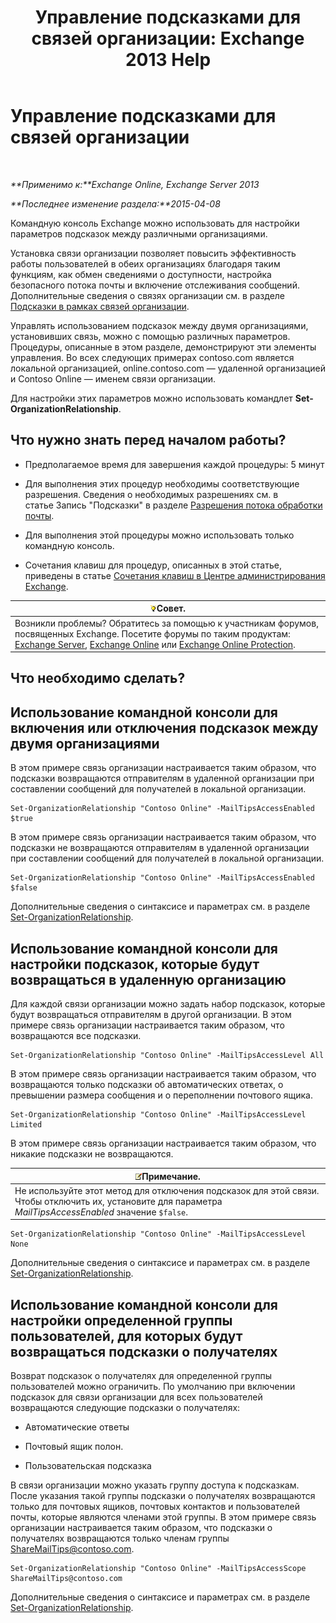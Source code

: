 ﻿---
title: 'Управление подсказками для связей организации: Exchange 2013 Help'
TOCTitle: Управление подсказками для связей организации
ms:assetid: 6e6b48ef-c41c-47ad-8063-66901765c2a5
ms:mtpsurl: https://technet.microsoft.com/ru-ru/library/JJ649324(v=EXCHG.150)
ms:contentKeyID: 50488200
ms.date: 05/22/2018
mtps_version: v=EXCHG.150
ms.translationtype: MT
---

# Управление подсказками для связей организации

 

_**Применимо к:**Exchange Online, Exchange Server 2013_

_**Последнее изменение раздела:**2015-04-08_

Командную консоль Exchange можно использовать для настройки параметров подсказок между различными организациями.

Установка связи организации позволяет повысить эффективность работы пользователей в обеих организациях благодаря таким функциям, как обмен сведениями о доступности, настройка безопасного потока почты и включение отслеживания сообщений. Дополнительные сведения о связях организации см. в разделе [Подсказки в рамках связей организации](mailtips-over-organization-relationships-exchange-2013-help.md).

Управлять использованием подсказок между двумя организациями, установивших связь, можно с помощью различных параметров. Процедуры, описанные в этом разделе, демонстрируют эти элементы управления. Во всех следующих примерах contoso.com является локальной организацией, online.contoso.com — удаленной организацией и Contoso Online — именем связи организации.

Для настройки этих параметров можно использовать командлет **Set-OrganizationRelationship**.

## Что нужно знать перед началом работы?

  - Предполагаемое время для завершения каждой процедуры: 5 минут

  - Для выполнения этих процедур необходимы соответствующие разрешения. Сведения о необходимых разрешениях см. в статье Запись "Подсказки" в разделе [Разрешения потока обработки почты](mail-flow-permissions-exchange-2013-help.md).

  - Для выполнения этой процедуры можно использовать только командную консоль.

  - Сочетания клавиш для процедур, описанных в этой статье, приведены в статье [Сочетания клавиш в Центре администрирования Exchange](keyboard-shortcuts-in-the-exchange-admin-center-exchange-online-protection-help.md).

<table>
<thead>
<tr class="header">
<th><img src="images/Bb124558.tip(EXCHG.150).gif" title="Совет" alt="Совет" />Совет.</th>
</tr>
</thead>
<tbody>
<tr class="odd">
<td>Возникли проблемы? Обратитесь за помощью к участникам форумов, посвященных Exchange. Посетите форумы по таким продуктам: <a href="https://go.microsoft.com/fwlink/p/?linkid=60612">Exchange Server</a>, <a href="https://go.microsoft.com/fwlink/p/?linkid=267542">Exchange Online</a> или <a href="https://go.microsoft.com/fwlink/p/?linkid=285351">Exchange Online Protection</a>.</td>
</tr>
</tbody>
</table>


## Что необходимо сделать?

## Использование командной консоли для включения или отключения подсказок между двумя организациями

В этом примере связь организации настраивается таким образом, что подсказки возвращаются отправителям в удаленной организации при составлении сообщений для получателей в локальной организации.

    Set-OrganizationRelationship "Contoso Online" -MailTipsAccessEnabled $true

В этом примере связь организации настраивается таким образом, что подсказки не возвращаются отправителям в удаленной организации при составлении сообщений для получателей в локальной организации.

    Set-OrganizationRelationship "Contoso Online" -MailTipsAccessEnabled $false

Дополнительные сведения о синтаксисе и параметрах см. в разделе [Set-OrganizationRelationship](https://technet.microsoft.com/ru-ru/library/ee332326\(v=exchg.150\)).

## Использование командной консоли для настройки подсказок, которые будут возвращаться в удаленную организацию

Для каждой связи организации можно задать набор подсказок, которые будут возвращаться отправителям в другой организации. В этом примере связь организации настраивается таким образом, что возвращаются все подсказки.

    Set-OrganizationRelationship "Contoso Online" -MailTipsAccessLevel All

В этом примере связь организации настраивается таким образом, что возвращаются только подсказки об автоматических ответах, о превышении размера сообщения и о переполнении почтового ящика.

    Set-OrganizationRelationship "Contoso Online" -MailTipsAccessLevel Limited

В этом примере связь организации настраивается таким образом, что никакие подсказки не возвращаются.

<table>
<thead>
<tr class="header">
<th><img src="images/JJ126620.note(EXCHG.150).gif" title="Примечание" alt="Примечание" />Примечание.</th>
</tr>
</thead>
<tbody>
<tr class="odd">
<td>Не используйте этот метод для отключения подсказок для этой связи. Чтобы отключить их, установите для параметра <em>MailTipsAccessEnabled</em> значение <code>$false</code>.</td>
</tr>
</tbody>
</table>


    Set-OrganizationRelationship "Contoso Online" -MailTipsAccessLevel None

Дополнительные сведения о синтаксисе и параметрах см. в разделе [Set-OrganizationRelationship](https://technet.microsoft.com/ru-ru/library/ee332326\(v=exchg.150\)).

## Использование командной консоли для настройки определенной группы пользователей, для которых будут возвращаться подсказки о получателях

Возврат подсказок о получателях для определенной группы пользователей можно ограничить. По умолчанию при включении подсказок для связи организации для всех пользователей возвращаются следующие подсказки о получателях:

  - Автоматические ответы

  - Почтовый ящик полон.

  - Пользовательская подсказка

В связи организации можно указать группу доступа к подсказкам. После указания такой группы подсказки о получателях возвращаются только для почтовых ящиков, почтовых контактов и пользователей почты, которые являются членами этой группы. В этом примере связь организации настраивается таким образом, что подсказки о получателях возвращаются только членам группы ShareMailTips@contoso.com.

    Set-OrganizationRelationship "Contoso Online" -MailTipsAccessScope ShareMailTips@contoso.com

Дополнительные сведения о синтаксисе и параметрах см. в разделе [Set-OrganizationRelationship](https://technet.microsoft.com/ru-ru/library/ee332326\(v=exchg.150\)).

